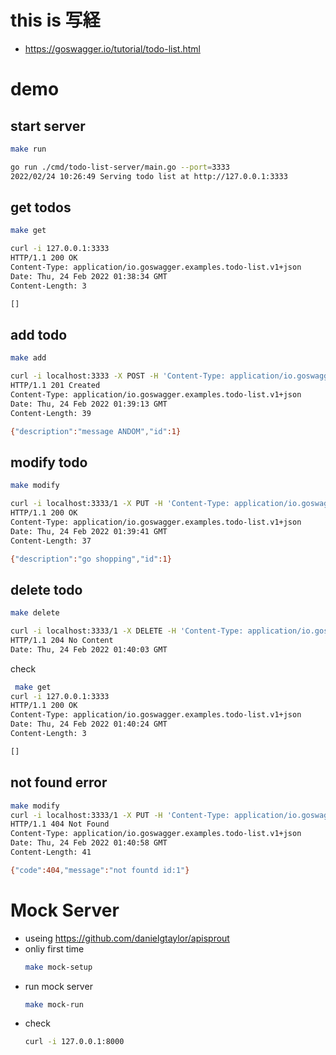 # this is 写経
- https://goswagger.io/tutorial/todo-list.html

# demo

## start server
```sh
make run

go run ./cmd/todo-list-server/main.go --port=3333
2022/02/24 10:26:49 Serving todo list at http://127.0.0.1:3333
```

## get todos
```sh
make get

curl -i 127.0.0.1:3333
HTTP/1.1 200 OK
Content-Type: application/io.goswagger.examples.todo-list.v1+json
Date: Thu, 24 Feb 2022 01:38:34 GMT
Content-Length: 3

[]
```

## add todo
```sh
make add

curl -i localhost:3333 -X POST -H 'Content-Type: application/io.goswagger.examples.todo-list.v1+json' -d "{\"description\":\"message ANDOM\"}"
HTTP/1.1 201 Created
Content-Type: application/io.goswagger.examples.todo-list.v1+json
Date: Thu, 24 Feb 2022 01:39:13 GMT
Content-Length: 39

{"description":"message ANDOM","id":1}
```

## modify todo
```sh
make modify

curl -i localhost:3333/1 -X PUT -H 'Content-Type: application/io.goswagger.examples.todo-list.v1+json' -d '{"description":"go shopping"}'
HTTP/1.1 200 OK
Content-Type: application/io.goswagger.examples.todo-list.v1+json
Date: Thu, 24 Feb 2022 01:39:41 GMT
Content-Length: 37

{"description":"go shopping","id":1}
```



## delete todo
```sh
make delete

curl -i localhost:3333/1 -X DELETE -H 'Content-Type: application/io.goswagger.examples.todo-list.v1+json' 
HTTP/1.1 204 No Content
Date: Thu, 24 Feb 2022 01:40:03 GMT
```

check
```sh
 make get
curl -i 127.0.0.1:3333
HTTP/1.1 200 OK
Content-Type: application/io.goswagger.examples.todo-list.v1+json
Date: Thu, 24 Feb 2022 01:40:24 GMT
Content-Length: 3

[]
```


## not found error
```sh
make modify
curl -i localhost:3333/1 -X PUT -H 'Content-Type: application/io.goswagger.examples.todo-list.v1+json' -d '{"description":"go shopping"}'
HTTP/1.1 404 Not Found
Content-Type: application/io.goswagger.examples.todo-list.v1+json
Date: Thu, 24 Feb 2022 01:40:58 GMT
Content-Length: 41

{"code":404,"message":"not fountd id:1"}
```

# Mock Server
- useing https://github.com/danielgtaylor/apisprout
- onliy first time
    ```sh
    make mock-setup
    ```
- run mock server
    ```sh
    make mock-run
    ```
- check
    ```sh
    curl -i 127.0.0.1:8000
    ```

